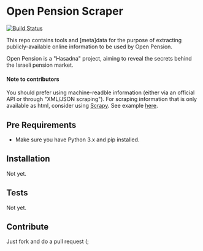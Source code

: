 # Open Pension Scraper

[![Build Status][travis-image]][travis-url]

This repo contains tools and [meta]data for the purpose of extracting publicly-available
online information to be used by Open Pension.

Open Pension is a "Hasadna" project, aiming to reveal the secrets behind the Israeli pension market.

#### Note to contributors
You should prefer using machine-readble information
(either via an official API or through "XML/JSON scraping").
For scraping information that is only available as html, consider using [Scrapy](https://scrapy.org/).
See example [here](https://github.com/nirgn975/open_pension_scraper#readme).

## Pre Requirements

* Make sure you have Python 3.x and pip installed.

## Installation

Not yet.

## Tests

Not yet.

## Contribute

Just fork and do a pull request (;

[travis-image]: https://api.travis-ci.org/hasadna/open-pension-net-scraper.svg?branch=master
[travis-url]: https://travis-ci.org/hasadna/open-pension-net-scraper



